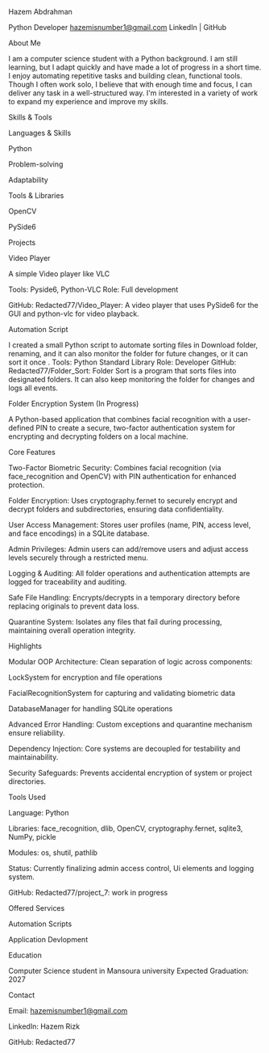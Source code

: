 Hazem Abdrahman 

Python Developer 
 hazemisnumber1@gmail.com 
 LinkedIn | GitHub 

 

About Me 

I am a computer science student with a Python background. I am still learning, but I adapt quickly and have made a lot of progress in a short time. I enjoy automating repetitive tasks and building clean, functional tools. 
 Though I often work solo, I believe that with enough time and focus, I can deliver any task in a well-structured way. I'm interested in a variety of work to expand my experience and improve my skills. 

 

Skills & Tools 

Languages & Skills 

Python 

Problem-solving 

Adaptability 

Tools & Libraries 

OpenCV 

PySide6 

 

Projects 

Video Player 

A simple Video player like VLC 

Tools: Pyside6, Python-VLC 
 Role: Full development 

 GitHub: Redacted77/Video_Player: A video player that uses PySide6 for the GUI and python-vlc for video playback. 

Automation Script 

I created a small Python script to automate sorting files in Download folder, renaming, and it can also monitor the folder for future changes, or it can sort it once . 
 Tools: Python Standard Library 
 Role: Developer 
 GitHub: Redacted77/Folder_Sort: Folder Sort is a program that sorts files into designated folders. It can also keep monitoring the folder for changes and logs all events. 

Folder Encryption System (In Progress) 

A Python-based application that combines facial recognition with a user-defined PIN to create a secure, two-factor authentication system for encrypting and decrypting folders on a local machine. 

Core Features 

Two-Factor Biometric Security: Combines facial recognition (via face_recognition and OpenCV) with PIN authentication for enhanced protection. 

Folder Encryption: Uses cryptography.fernet to securely encrypt and decrypt folders and subdirectories, ensuring data confidentiality. 

User Access Management: Stores user profiles (name, PIN, access level, and face encodings) in a SQLite database. 

Admin Privileges: Admin users can add/remove users and adjust access levels securely through a restricted menu. 

Logging & Auditing: All folder operations and authentication attempts are logged for traceability and auditing. 

Safe File Handling: Encrypts/decrypts in a temporary directory before replacing originals to prevent data loss. 

Quarantine System: Isolates any files that fail during processing, maintaining overall operation integrity. 

Highlights 

Modular OOP Architecture: Clean separation of logic across components: 

LockSystem for encryption and file operations 

FacialRecognitionSystem for capturing and validating biometric data 

DatabaseManager for handling SQLite operations 

Advanced Error Handling: Custom exceptions and quarantine mechanism ensure reliability. 

Dependency Injection: Core systems are decoupled for testability and maintainability. 

Security Safeguards: Prevents accidental encryption of system or project directories. 

Tools Used 

Language: Python 

Libraries: face_recognition, dlib, OpenCV, cryptography.fernet, sqlite3, NumPy, pickle 

Modules: os, shutil, pathlib 

Status: Currently finalizing admin access control, Ui elements and logging system. 

GitHub: Redacted77/project_7: work in progress 

Offered Services 

Automation Scripts 

Application Devlopment 

Education 

Computer Science student in Mansoura university 
 Expected Graduation: 2027 

 

Contact 

Email: hazemisnumber1@gmail.com 

LinkedIn: Hazem Rizk 

GitHub: Redacted77 
